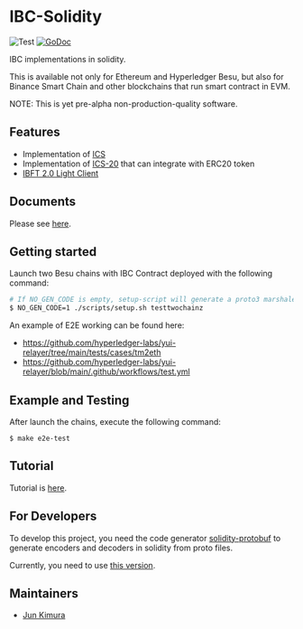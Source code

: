 # IBC-Solidity

![Test](https://github.com/hyperledger-labs/yui-ibc-solidity/workflows/Test/badge.svg)
[![GoDoc](https://godoc.org/github.com/hyperledger-labs/yui-ibc-solidity?status.svg)](https://pkg.go.dev/github.com/hyperledger-labs/yui-ibc-solidity?tab=doc)

IBC implementations in solidity.

This is available not only for Ethereum and Hyperledger Besu, but also for Binance Smart Chain and other blockchains that run smart contract in EVM.

NOTE: This is yet pre-alpha non-production-quality software.

## Features

- Implementation of [ICS](https://github.com/cosmos/ibc/tree/master/spec/core)
- Implementation of [ICS-20](https://github.com/cosmos/ibc/tree/master/spec/app/ics-020-fungible-token-transfer) that can integrate with ERC20 token
- [IBFT 2.0 Light Client](./docs/ibft2-light-client.md)

## Documents

Please see [here](./docs/README.md).

## Getting started

Launch two Besu chains with IBC Contract deployed with the following command:

```sh
# If NO_GEN_CODE is empty, setup-script will generate a proto3 marshaler in solidity
$ NO_GEN_CODE=1 ./scripts/setup.sh testtwochainz
```

An example of E2E working can be found here:
- https://github.com/hyperledger-labs/yui-relayer/tree/main/tests/cases/tm2eth
- https://github.com/hyperledger-labs/yui-relayer/blob/main/.github/workflows/test.yml

## Example and Testing

After launch the chains, execute the following command:

```
$ make e2e-test
```

## Tutorial

Tutorial is [here](https://labs.hyperledger.org/yui-docs/yui-ibc-solidity/).

## For Developers

To develop this project, you need the code generator [solidity-protobuf](https://github.com/datachainlab/solidity-protobuf) to generate encoders and decoders in solidity from proto files.

Currently, you need to use [this version](https://github.com/datachainlab/solidity-protobuf/tree/fce34ce0240429221105986617f64d8d4261d87d).

## Maintainers

- [Jun Kimura](https://github.com/bluele)
